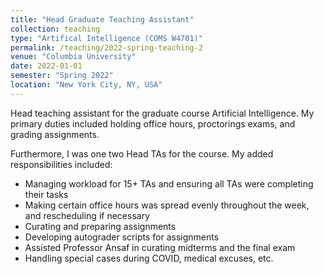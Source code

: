 ```yaml
---
title: "Head Graduate Teaching Assistant"
collection: teaching
type: "Artifical Intelligence (COMS W4701)"
permalink: /teaching/2022-spring-teaching-2
venue: "Columbia University"
date: 2022-01-01
semester: "Spring 2022"
location: "New York City, NY, USA"
---
```


Head teaching assistant for the graduate course Artificial Intelligence. My primary duties included holding office hours, proctorings exams, and grading assignments.

Furthermore, I was one two Head TAs for the course. My added responsibilities included:
- Managing workload for 15+ TAs and ensuring all TAs were completing their tasks
- Making certain office hours was spread evenly throughout the week, and rescheduling if necessary
- Curating and preparing assignments
- Developing autograder scripts for assignments
- Assisted Professor Ansaf in curating midterms and the final exam
- Handling special cases during COVID, medical excuses, etc.

